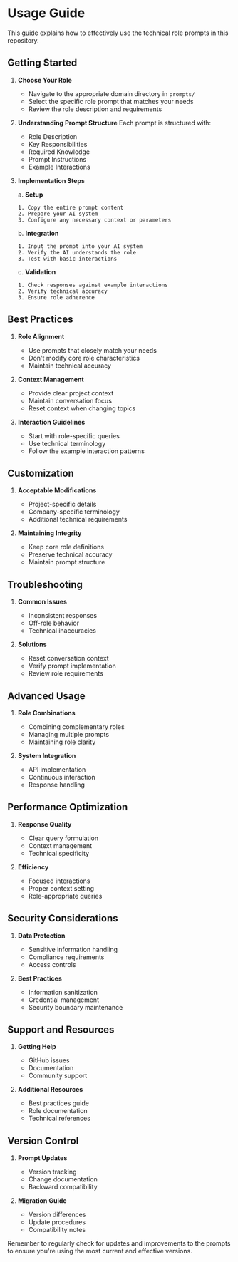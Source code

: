 # Usage Guide

This guide explains how to effectively use the technical role prompts in this repository.

## Getting Started

1. **Choose Your Role**
   - Navigate to the appropriate domain directory in `prompts/`
   - Select the specific role prompt that matches your needs
   - Review the role description and requirements

2. **Understanding Prompt Structure**
   Each prompt is structured with:
   - Role Description
   - Key Responsibilities
   - Required Knowledge
   - Prompt Instructions
   - Example Interactions

3. **Implementation Steps**

   a. **Setup**
   ```
   1. Copy the entire prompt content
   2. Prepare your AI system
   3. Configure any necessary context or parameters
   ```

   b. **Integration**
   ```
   1. Input the prompt into your AI system
   2. Verify the AI understands the role
   3. Test with basic interactions
   ```

   c. **Validation**
   ```
   1. Check responses against example interactions
   2. Verify technical accuracy
   3. Ensure role adherence
   ```

## Best Practices

1. **Role Alignment**
   - Use prompts that closely match your needs
   - Don't modify core role characteristics
   - Maintain technical accuracy

2. **Context Management**
   - Provide clear project context
   - Maintain conversation focus
   - Reset context when changing topics

3. **Interaction Guidelines**
   - Start with role-specific queries
   - Use technical terminology
   - Follow the example interaction patterns

## Customization

1. **Acceptable Modifications**
   - Project-specific details
   - Company-specific terminology
   - Additional technical requirements

2. **Maintaining Integrity**
   - Keep core role definitions
   - Preserve technical accuracy
   - Maintain prompt structure

## Troubleshooting

1. **Common Issues**
   - Inconsistent responses
   - Off-role behavior
   - Technical inaccuracies

2. **Solutions**
   - Reset conversation context
   - Verify prompt implementation
   - Review role requirements

## Advanced Usage

1. **Role Combinations**
   - Combining complementary roles
   - Managing multiple prompts
   - Maintaining role clarity

2. **System Integration**
   - API implementation
   - Continuous interaction
   - Response handling

## Performance Optimization

1. **Response Quality**
   - Clear query formulation
   - Context management
   - Technical specificity

2. **Efficiency**
   - Focused interactions
   - Proper context setting
   - Role-appropriate queries

## Security Considerations

1. **Data Protection**
   - Sensitive information handling
   - Compliance requirements
   - Access controls

2. **Best Practices**
   - Information sanitization
   - Credential management
   - Security boundary maintenance

## Support and Resources

1. **Getting Help**
   - GitHub issues
   - Documentation
   - Community support

2. **Additional Resources**
   - Best practices guide
   - Role documentation
   - Technical references

## Version Control

1. **Prompt Updates**
   - Version tracking
   - Change documentation
   - Backward compatibility

2. **Migration Guide**
   - Version differences
   - Update procedures
   - Compatibility notes

Remember to regularly check for updates and improvements to the prompts to ensure you're using the most current and effective versions.
